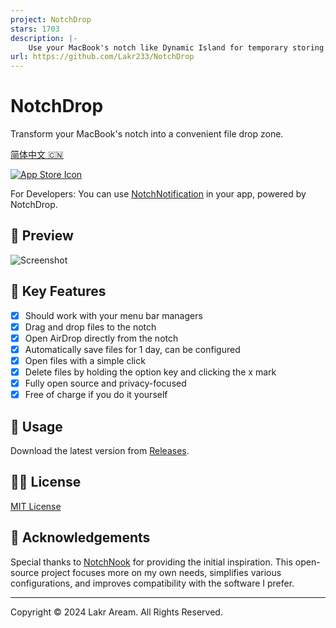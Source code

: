 ```yaml
---
project: NotchDrop
stars: 1703
description: |-
    Use your MacBook's notch like Dynamic Island for temporary storing files and AirDrop
url: https://github.com/Lakr233/NotchDrop
---
```


# NotchDrop

Transform your MacBook's notch into a convenient file drop zone.

[简体中文 🇨🇳](./Resources/i18n/zh-Hans/README.md)

[![App Store Icon](./Resources/Download_on_the_App_Store_Badge_US-UK_RGB_blk_092917.svg)](https://apps.apple.com/app/notchdrop/id6529528324)

For Developers: You can use [NotchNotification](https://github.com/Lakr233/NotchNotification) in your app, powered by NotchDrop.

## 👀 Preview

![Screenshot](./Resources/截屏2024-07-08%2003.14.34.png)

## 🌟 Key Features

- [x] Should work with your menu bar managers
- [x] Drag and drop files to the notch
- [x] Open AirDrop directly from the notch
- [x] Automatically save files for 1 day, can be configured
- [x] Open files with a simple click
- [x] Delete files by holding the option key and clicking the x mark
- [x] Fully open source and privacy-focused
- [x] Free of charge if you do it yourself

## 🚀 Usage

Download the latest version from [Releases](https://github.com/Lakr233/NotchDrop/releases).

## 🧑‍⚖️ License

[MIT License](./LICENSE)

## 🥰 Acknowledgements

Special thanks to [NotchNook](https://lo.cafe/notchnook) for providing the initial inspiration. This open-source project focuses more on my own needs, simplifies various configurations, and improves compatibility with the software I prefer.

---

Copyright © 2024 Lakr Aream. All Rights Reserved.

